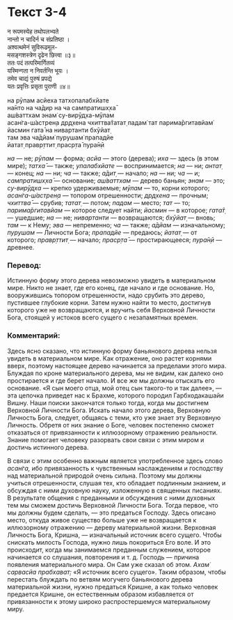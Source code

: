 # Текст 3-4

न रूपमस्येह तथोपलभ्यते  
नान्तो न चादिर्न च संप्रतिष्ठा ।  
अश्वत्थमेनं सुविरूढमूल-  
मसङ्गशस्त्रेण दृढेन छित्त्वा ॥३॥  
ततः पदं तत्परिमार्गितव्यं  
यस्मिन्गता न निवर्तन्ति भूयः ।  
तमेव चाद्यं पुरुषं प्रपद्ये  
यतः प्रवृत्तिः प्रसृता पुराणी ॥४॥

на рӯпам асйеха татхопалабхйате  
на̄нто на ча̄дир на ча сампратишх̣ха̄  
аш́ваттхам энам̇ су-вирӯд̣ха-мӯлам  
асан̇га-ш́астрен̣а др̣д̣хена чхиттва̄татат̣ падам̇ тат парима̄ргитавйам̇  
йасмин гата̄ на нивартанти бхӯйат̣  
там эва ча̄дйам̇ пурушам̇ прападйе  
йатат̣ правр̣ттит̣ праср̣та̄ пура̄н̣ӣ

_на_ — не; _рӯпам_ — форма; _асйа_ — этого (дерева); _иха_ — здесь (в этом мире); _татха̄_ — также; _упалабхйате_ — воспринимается; _на_ — ни; _антат̣_ — конец; _на_ — ни; _ча_ — также; _а̄дит̣_ — начало; _на_ — ни; _ча_ — и; _сампратишх̣ха̄_ — основание; _аш́ваттхам_ — дерево баньян; _энам_ — это; _су-вирӯд̣ха_ — крепко удерживаемые; _мӯлам_ — то, корни которого; _асан̇га-ш́астрен̣а_ — топором отрешенности; _др̣д̣хена_ — прочным; _чхиттва̄_ — срубив; _татат̣_ — потом; _падам_ — место; _тат_ — то; _парима̄ргитавйам_ — которое следует найти; _йасмин_ — в которое; _гата̄т̣_ — ушедшие; _на_ — не; _нивартанти_ — возвращаются; _бхӯйат̣_ — вновь; _там_ — к Нему; _эва_ — непременно; _ча_ — также; _а̄дйам_ — изначальному; _пурушам_ — Личности Бога; _прападйе_ — предаюсь; _йатат̣_ — от которого; _правр̣ттит̣_ — начало; _праср̣та̄_ — простирающееся; _пура̄н̣ӣ_ — древнее.

### Перевод:

Истинную форму этого дерева невозможно увидеть в материальном мире. Никто не знает, где его конец, где начало и где основание. Но, вооружившись топором отрешенности, надо срубить это дерево, пустившее глубокие корни. Затем нужно найти то место, достигнув которого уже не возвращаются, и вручить себя Верховной Личности Бога, стоящей у истоков всего сущего с незапамятных времен.

### Комментарий:

Здесь ясно сказано, что истинную форму баньянового дерева нельзя увидеть в материальном мире. Как отражение, оно растет корнями вверх, поэтому настоящее дерево начинается за пределами этого мира. Блуждая по кроне материального дерева, мы не видим, как далеко оно простирается и где берет начало. И все же мы должны отыскать его основание. «Я сын моего отца, мой отец сын такого-то и так далее», — эта цепочка приведет нас к Брахме, которого породил Гарбходакашайи Вишну. Наши поиски закончатся только тогда, когда мы достигнем Верховной Личности Бога. Искать начало этого дерева, Верховную Личность Бога, следует, общаясь с теми, кто уже знает эту Верховную Личность. Обретя от них знание о Боге, человек постепенно сможет отказаться от привязанности к иллюзорному отражению реальности. Знание помогает человеку разорвать свои связи с этим миром и достичь истинного дерева.

В связи с этим особенно важным является употребленное здесь слово _асан̇га,_ ибо привязанность к чувственным наслаждениям и господству над материальной природой очень сильна. Поэтому мы должны учиться отрешенности, слушая тех, кто обладает подлинным знанием, и обсуждая с ними духовную науку, изложенную в священных писаниях. В результате общения с преданными и обсуждения с ними духовных тем мы сможем достичь Верховной Личности Бога. Тогда первое, что мы должны будем сделать, — это предаться Господу. Здесь описано место, откуда живое существо больше уже не возвращается к иллюзорному отражению — дереву материальной жизни. Верховная Личность Бога, Кришна, — изначальный источник всего сущего. Чтобы снискать милость Господа, нужно лишь покориться Его воле. И это происходит, когда мы занимаемся преданным служением, которое начинается со слушания, повторения и т. д. Господь — причина появления материального мира. Он Сам уже сказал об этом. _Ахам̇ сарвасйа прабхават̣:_ «Я источник всего сущего». Таким образом, чтобы перестать блуждать по ветвям могучего баньянового дерева материальной жизни, нужно предаться Кришне, а как только человек предается Кришне, он естественным образом избавляется от привязанности к этому широко распростершемуся материальному миру.